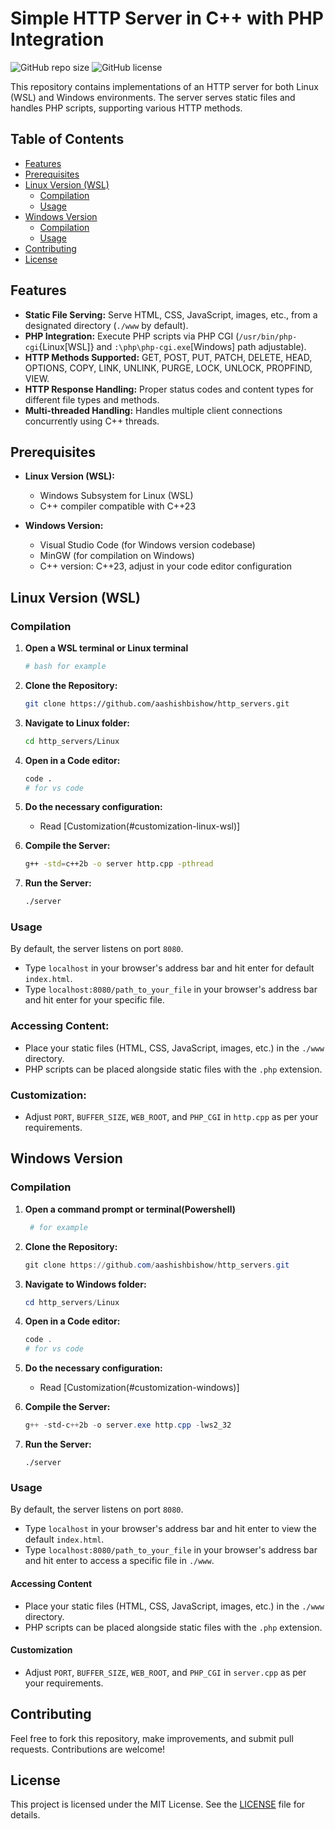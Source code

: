 # Simple HTTP Server in C++ with PHP Integration

![GitHub repo size](https://img.shields.io/github/repo-size/aashishbishow/http_servers)
![GitHub license](https://img.shields.io/github/license/aashishbishow/http_servers)

This repository contains implementations of an HTTP server for both Linux (WSL) and Windows environments. The server serves static files and handles PHP scripts, supporting various HTTP methods.

## Table of Contents

- [Features](#features)
- [Prerequisites](#prerequisites)
- [Linux Version (WSL)](#linux-version-wsl)
  - [Compilation](#compilation-linux-wsl)
  - [Usage](#usage-linux-wsl)
- [Windows Version](#windows-version)
  - [Compilation](#compilation-windows)
  - [Usage](#usage-windows)
- [Contributing](#contributing)
- [License](#license)

## Features

- **Static File Serving:** Serve HTML, CSS, JavaScript, images, etc., from a designated directory (`./www` by default).
- **PHP Integration:** Execute PHP scripts via PHP CGI (`/usr/bin/php-cgi`{Linux[WSL]} and `:\php\php-cgi.exe`[Windows] path adjustable).
- **HTTP Methods Supported:** GET, POST, PUT, PATCH, DELETE, HEAD, OPTIONS, COPY, LINK, UNLINK, PURGE, LOCK, UNLOCK, PROPFIND, VIEW.
- **HTTP Response Handling:** Proper status codes and content types for different file types and methods.
- **Multi-threaded Handling:** Handles multiple client connections concurrently using C++ threads.

## Prerequisites

- **Linux Version (WSL):**
  - Windows Subsystem for Linux (WSL)
  - C++ compiler compatible with C++23

- **Windows Version:**
  - Visual Studio Code (for Windows version codebase)
  - MinGW (for compilation on Windows)
  - C++ version: C++23, adjust in your code editor configuration


## Linux Version (WSL)

### Compilation

1. **Open a WSL terminal or Linux terminal**
   ```bash 
   # bash for example
   ```

2. **Clone the Repository:**
   ```bash
   git clone https://github.com/aashishbishow/http_servers.git
   ```

3. **Navigate to Linux folder:**
   ```bash
   cd http_servers/Linux
   ```

4. **Open in a Code editor:**
   ```bash
   code . 
   # for vs code
   ```

5. **Do the necessary configuration:**
   - Read [Customization(#customization-linux-wsl)]

6. **Compile the Server:**
   ```bash
   g++ -std=c++2b -o server http.cpp -pthread
   ```

7. **Run the Server:**
   ```bash
   ./server
   ```

### Usage

   By default, the server listens on port `8080`.
   - Type `localhost` in your browser's address bar and hit enter for default `index.html`.
   - Type `localhost:8080/path_to_your_file` in your browser's address bar and hit enter for your specific file.

### Accessing Content:

   - Place your static files (HTML, CSS, JavaScript, images, etc.) in the `./www` directory.
   - PHP scripts can be placed alongside static files with the `.php` extension.

### Customization:

   - Adjust `PORT`, `BUFFER_SIZE`, `WEB_ROOT`, and `PHP_CGI` in `http.cpp` as per your requirements.


## Windows Version

### Compilation

1. **Open a command prompt or terminal(Powershell)**
   ```powershell 
    # for example
   ```

2. **Clone the Repository:**
   ```powershell
   git clone https://github.com/aashishbishow/http_servers.git
   ```

3. **Navigate to Windows folder:**
   ```powershell
   cd http_servers/Linux
   ```

4. **Open in a Code editor:**
   ```powershell
   code .
   # for vs code
   ```

5. **Do the necessary configuration:**
   - Read [Customization(#customization-windows)]

6. **Compile the Server:**
   ```powershell
   g++ -std-c++2b -o server.exe http.cpp -lws2_32
   ```

7. **Run the Server:**
   ```
   ./server
   ```

### Usage

   By default, the server listens on port `8080`.
   - Type `localhost` in your browser's address bar and hit enter to view the default `index.html`.
   - Type `localhost:8080/path_to_your_file` in your browser's address bar and hit enter to access a specific file in `./www`.

#### Accessing Content

   - Place your static files (HTML, CSS, JavaScript, images, etc.) in the `./www` directory.
   - PHP scripts can be placed alongside static files with the `.php` extension.

#### Customization

   - Adjust `PORT`, `BUFFER_SIZE`, `WEB_ROOT`, and `PHP_CGI` in `server.cpp` as per your requirements.


## Contributing

Feel free to fork this repository, make improvements, and submit pull requests. Contributions are welcome!


## License

This project is licensed under the MIT License. See the [LICENSE](LICENSE) file for details.